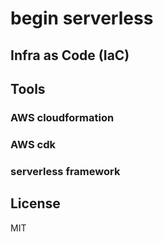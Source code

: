 begin serverless
==

## Infra as Code (IaC)

## Tools

### AWS cloudformation

### AWS cdk

### serverless framework

## License
MIT